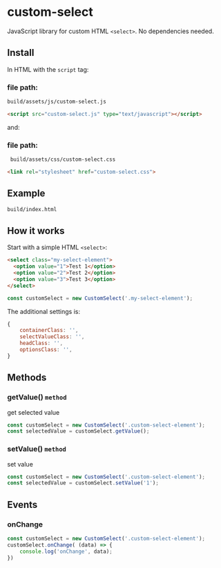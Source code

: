 # custom-select
JavaScript library for custom HTML `<select>`.
No dependencies needed.

## Install

In HTML with the `script` tag:

### file path: 
```html
build/assets/js/custom-select.js
```
```html
<script src="custom-select.js" type="text/javascript"></script>
```
and:
### file path:
```html
 build/assets/css/custom-select.css
```
```html
<link rel="stylesheet" href="custom-select.css">
```

## Example

```html
build/index.html 
```

## How it works
Start with a simple HTML `<select>`:
```html
<select class="my-select-element">
  <option value="1">Test 1</option>
  <option value="2">Test 2</option>
  <option value="3">Test 3</option>
</select>
```
```js
const customSelect = new CustomSelect('.my-select-element');
```

The additional settings  is:
```js
{
    containerClass: '',
    selectValueClass: '',
    headClass: '',
    optionsClass: '',
}
```

## Methods  
 
### getValue() `method`
get selected value
```js
const customSelect = new CustomSelect('.custom-select-element');
const selectedValue = customSelect.getValue();
```

### setValue() `method`
set value
```js
const customSelect = new CustomSelect('.custom-select-element');
const selectedValue = customSelect.setValue('1');
```

## Events

### onChange

```js
const customSelect = new CustomSelect('.custom-select-element');
customSelect.onChange( (data) => {
    console.log('onChange', data);
})
```
